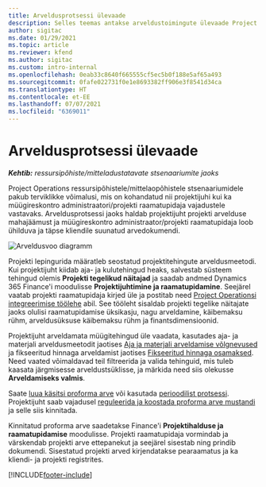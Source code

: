 ```yaml
---
title: Arveldusprotsessi ülevaade
description: Selles teemas antakse arveldustoimingute ülevaade Project Operationsis ressursipõhiste/mittelaopõhiste stsenaariumide korral.
author: sigitac
ms.date: 01/29/2021
ms.topic: article
ms.reviewer: kfend
ms.author: sigitac
ms.custom: intro-internal
ms.openlocfilehash: 0eab33c8640f665555cf5ec5b0f188e5af65a493
ms.sourcegitcommit: 0fafe022731f0e1e8693382ff906e3f8541d34ca
ms.translationtype: HT
ms.contentlocale: et-EE
ms.lasthandoff: 07/07/2021
ms.locfileid: "6369011"
---
```

# <a name="invoicing-process-overview"></a>Arveldusprotsessi ülevaade

_**Kehtib:** ressursipõhiste/mitteladustatavate stsenaariumite jaoks_

Project Operations ressursipõhistele/mittelaopõhistele stsenaariumidele pakub terviklikke võimalusi, mis on kohandatud nii projektijuhi kui ka müügireskontro administraatori/projekti raamatupidaja vajadustele vastavaks. Arveldusprotsessi jaoks haldab projektijuht projekti arvelduse mahajäämust ja müügireskontro administraator/projekti raamatupidaja loob ühilduva ja täpse kliendile suunatud arvedokumendi.

![Arveldusvoo diagramm](./media/invoicing-flow.png)

Projekti lepingurida määratleb seostatud projektitehingute arveldusmeetodi. Kui projektijuht kiidab aja- ja kulutehingud heaks, salvestab süsteem tehingud olemis **Projekti tegelikud näitajad** ja saadab andmed Dynamics 365 Finance'i moodulisse **Projektijuhtimine ja raamatupidamine**. Seejärel vaatab projekti raamatupidaja kirjed üle ja postitab need [Project Operationsi integreerimise töölehe](../project-accounting/project-operations-integration-journal.md) abil. See tööleht sisaldab projekti tegelike näitajate jaoks olulisi raamatupidamise üksikasju, nagu arveldamine, käibemaksu rühm, arveldusüksuse käibemaksu rühm ja finantsdimensioonid.

Projektijuht arveldamata müügitehingud üle vaadata, kasutades aja- ja materjali arveldusmeetodit jaotises [Aja ja materjali arveldamise võlgnevused](../proforma-invoicing/manage-billing-backlog.md#time-and-material-billing-backlog) ja fikseeritud hinnaga arveldamist jaotises [Fikseeritud hinnaga osamaksed](../proforma-invoicing/manage-billing-backlog.md#fixed-price-milestones). Need vaated võimaldavad teil filtreerida ja valida tehinguid, mis tuleb kaasata järgmisesse arveldustsüklisse, ja märkida need siis olekusse **Arveldamiseks valmis**.

Saate [luua käsitsi proforma arve](../proforma-invoicing/create-manual-proforma-invoice.md) või kasutada [perioodilist protsessi](../proforma-invoicing/configure-automated-invoice-creation.md). Projektijuht saab vajadusel [reguleerida ja koostada proforma arve mustandi](../proforma-invoicing/manage-proforma-invoice.md) ja selle siis kinnitada.

Kinnitatud proforma arve saadetakse Finance'i **Projektihalduse ja raamatupidamise** moodulisse. Projekti raamatupidaja vormindab ja värskendab projekti arve ettepanekut ja seejärel sisestab ning prindib dokumendi. Sisestatud projekti arved kirjendatakse pearaamatus ja ka kliendi- ja projekti registrites.


[!INCLUDE[footer-include](../includes/footer-banner.md)]